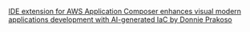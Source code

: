 
[IDE extension for AWS Application Composer enhances visual modern applications development with AI-generated IaC by Donnie Prakoso](https://aws.amazon.com/blogs/aws/ide-extension-for-aws-application-composer-enhances-visual-modern-applications-development-with-ai-generated-iac/)